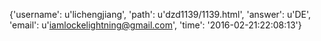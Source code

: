 {'username': u'lichengjiang', 'path': u'dzd1139/1139.html', 'answer': u'DE', 'email': u'iamlockelightning@gmail.com', 'time': '2016-02-21:22:08:13'}